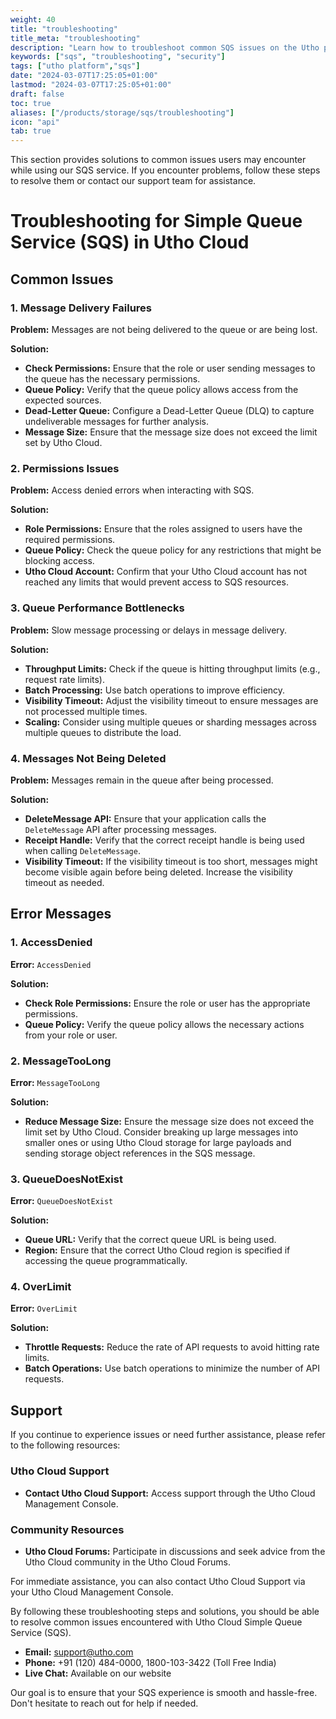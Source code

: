```yaml
---
weight: 40
title: "troubleshooting"
title_meta: "troubleshooting"
description: "Learn how to troubleshoot common SQS issues on the Utho platform, ensuring seamless SQS deployment and management."
keywords: ["sqs", "troubleshooting", "security"]
tags: ["utho platform","sqs"]
date: "2024-03-07T17:25:05+01:00"
lastmod: "2024-03-07T17:25:05+01:00"
draft: false
toc: true
aliases: ["/products/storage/sqs/troubleshooting"]
icon: "api"
tab: true
---
```

This section provides solutions to common issues users may encounter while using our SQS service. If you encounter problems, follow these steps to resolve them or contact our support team for assistance.

# Troubleshooting for Simple Queue Service (SQS) in Utho Cloud

## Common Issues

### 1. Message Delivery Failures
**Problem:** Messages are not being delivered to the queue or are being lost.

**Solution:**
- **Check Permissions:** Ensure that the role or user sending messages to the queue has the necessary permissions.
- **Queue Policy:** Verify that the queue policy allows access from the expected sources.
- **Dead-Letter Queue:** Configure a Dead-Letter Queue (DLQ) to capture undeliverable messages for further analysis.
- **Message Size:** Ensure that the message size does not exceed the limit set by Utho Cloud.

### 2. Permissions Issues
**Problem:** Access denied errors when interacting with SQS.

**Solution:**
- **Role Permissions:** Ensure that the roles assigned to users have the required permissions.
- **Queue Policy:** Check the queue policy for any restrictions that might be blocking access.
- **Utho Cloud Account:** Confirm that your Utho Cloud account has not reached any limits that would prevent access to SQS resources.

### 3. Queue Performance Bottlenecks
**Problem:** Slow message processing or delays in message delivery.

**Solution:**
- **Throughput Limits:** Check if the queue is hitting throughput limits (e.g., request rate limits).
- **Batch Processing:** Use batch operations to improve efficiency.
- **Visibility Timeout:** Adjust the visibility timeout to ensure messages are not processed multiple times.
- **Scaling:** Consider using multiple queues or sharding messages across multiple queues to distribute the load.

### 4. Messages Not Being Deleted
**Problem:** Messages remain in the queue after being processed.

**Solution:**
- **DeleteMessage API:** Ensure that your application calls the `DeleteMessage` API after processing messages.
- **Receipt Handle:** Verify that the correct receipt handle is being used when calling `DeleteMessage`.
- **Visibility Timeout:** If the visibility timeout is too short, messages might become visible again before being deleted. Increase the visibility timeout as needed.

## Error Messages

### 1. AccessDenied
**Error:** `AccessDenied`

**Solution:**
- **Check Role Permissions:** Ensure the role or user has the appropriate permissions.
- **Queue Policy:** Verify the queue policy allows the necessary actions from your role or user.

### 2. MessageTooLong
**Error:** `MessageTooLong`

**Solution:**
- **Reduce Message Size:** Ensure the message size does not exceed the limit set by Utho Cloud. Consider breaking up large messages into smaller ones or using Utho Cloud storage for large payloads and sending storage object references in the SQS message.

### 3. QueueDoesNotExist
**Error:** `QueueDoesNotExist`

**Solution:**
- **Queue URL:** Verify that the correct queue URL is being used.
- **Region:** Ensure that the correct Utho Cloud region is specified if accessing the queue programmatically.

### 4. OverLimit
**Error:** `OverLimit`

**Solution:**
- **Throttle Requests:** Reduce the rate of API requests to avoid hitting rate limits.
- **Batch Operations:** Use batch operations to minimize the number of API requests.

## Support

If you continue to experience issues or need further assistance, please refer to the following resources:

<!-- ### Utho Cloud Documentation
- **SQS Documentation:** [Utho Cloud SQS Documentation](#) *(Replace with actual link)* -->

### Utho Cloud Support
- **Contact Utho Cloud Support:** Access support through the Utho Cloud Management Console.

### Community Resources
- **Utho Cloud Forums:** Participate in discussions and seek advice from the Utho Cloud community in the Utho Cloud Forums.

For immediate assistance, you can also contact Utho Cloud Support via your Utho Cloud Management Console. 

By following these troubleshooting steps and solutions, you should be able to resolve common issues encountered with Utho Cloud Simple Queue Service (SQS).

* **Email:** [support@utho.com](support@utho.com)
* **Phone:**  +91 (120) 484-0000, 1800-103-3422 (Toll Free India)
* **Live Chat:** Available on our website

Our goal is to ensure that your SQS experience is smooth and hassle-free. Don't hesitate to reach out for help if needed.

